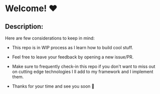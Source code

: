 # Welcome! :heart:

## Description:

  Here are few considerations to keep in mind: 
 - This repo is in WIP process as I learn how to build cool stuff. 

 - Feel free to leave your feedback by opening a new issue/PR. 
 
 - Make sure to frequently check-in this repo if you don't want to miss out on cutting edge technologies I ll add to my framework and I    implement them.  
 
 - Thanks for your time and see you soon :wave: 
